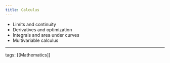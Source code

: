 ```yaml
---
title: Calculus
---
```


- Limits and continuity
- Derivatives and optimization
- Integrals and area under curves
- Multivariable calculus

---

tags: [[Mathematics]]